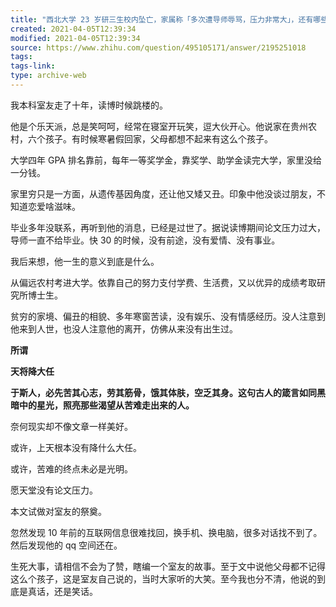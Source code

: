 ```yaml
---
title: "西北大学 23 岁研三生校内坠亡，家属称「多次遭导师辱骂，压力非常大」，还有哪些值得关注的信息？"
created: 2021-04-05T12:39:34
modified: 2021-04-05T12:39:34
source: https://www.zhihu.com/question/495105171/answer/2195251018
tags:
tags-link:
type: archive-web
---
```

我本科室友走了十年，读博时候跳楼的。

他是个乐天派，总是笑呵呵，经常在寝室开玩笑，逗大伙开心。他说家在贵州农村，六个孩子。有时候寒暑假回家，父母都想不起来有这么个孩子。

大学四年 GPA 排名靠前，每年一等奖学金，靠奖学、助学金读完大学，家里没给一分钱。

家里穷只是一方面，从遗传基因角度，还让他又矮又丑。印象中他没谈过朋友，不知道恋爱啥滋味。

毕业多年没联系，再听到他的消息，已经是过世了。据说读博期间论文压力过大，导师一直不给毕业。快 30 的时候，没有前途，没有爱情、没有事业。

我后来想，他一生的意义到底是什么。

从偏远农村考进大学。依靠自己的努力支付学费、生活费，又以优异的成绩考取研究所博士生。

贫穷的家境、偏丑的相貌、多年寒窗苦读，没有娱乐、没有情感经历。没人注意到他来到人世，也没人注意他的离开，仿佛从来没有出生过。

**所谓**

**天将降大任**

**于斯人，必先苦其心志，劳其筋骨，饿其体肤，空乏其身。这句古人的箴言如同黑暗中的星光，照亮那些渴望从苦难走出来的人。**

奈何现实却不像文章一样美好。

或许，上天根本没有降什么大任。

或许，苦难的终点未必是光明。

愿天堂没有论文压力。

本文试做对室友的祭奠。

忽然发现 10 年前的互联网信息很难找回，换手机、换电脑，很多对话找不到了。然后发现他的 qq 空间还在。

生死大事，请相信不会为了赞，瞎编一个室友的故事。至于文中说他父母都不记得这么个孩子，这是室友自己说的，当时大家听的大笑。至今我也分不清，他说的到底是真话，还是笑话。